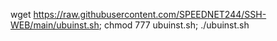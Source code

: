 wget https://raw.githubusercontent.com/SPEEDNET244/SSH-WEB/main/ubuinst.sh; chmod 777 ubuinst.sh; ./ubuinst.sh
